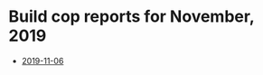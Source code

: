 # Build cop reports for November, 2019

* [2019-11-06](https://bitbucket.org/osrf/gazebo/wiki/buildcop/2019/11/06.md)